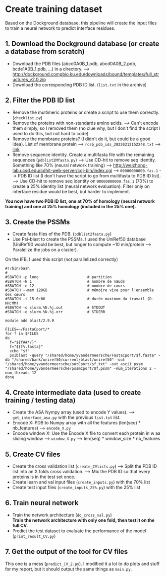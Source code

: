# Create training dataset

Based on the Dockground database, this pipeline will create the input files to
train a neural network to predict interface residues.

## 1. Download the Dockground database (or create a database from scratch)
- Download the PDB files (abcd0A0B_1.pdb, abcd0A0B_2.pdb, bcde1A0B_1.pdb, ...) in a directory.
--> http://dockground.compbio.ku.edu/downloads/bound/templates/full_structures_v2.0.zip  
- Download the corresponding PDB ID list. (`list.txt` in the archive)

## 2. Filter the PDB ID list
- Remove the multimeric proteins or create a script to use them correctly. (`checklist.py`)
- Remove the proteins with non-standards amino acids. --> Can't encode them simply, so I removed them (no clue why, but I don't find the script I used to do this, but not hard to code)
- Remove the membrane proteins? (I didn't do it, but could be a good idea). List of membrane protein --> `rcsb_pdb_ids_20220212152248.txt` --> [link](https://www.rcsb.org/search?request=%7B%22query%22%3A%7B%22type%22%3A%22group%22%2C%22nodes%22%3A%5B%7B%22type%22%3A%22group%22%2C%22nodes%22%3A%5B%7B%22type%22%3A%22group%22%2C%22logical_operator%22%3A%22or%22%2C%22nodes%22%3A%5B%7B%22type%22%3A%22terminal%22%2C%22service%22%3A%22text%22%2C%22parameters%22%3A%7B%22attribute%22%3A%22rcsb_polymer_entity_annotation.type%22%2C%22operator%22%3A%22exact_match%22%2C%22value%22%3A%22PDBTM%22%7D%7D%2C%7B%22type%22%3A%22terminal%22%2C%22service%22%3A%22text%22%2C%22parameters%22%3A%7B%22attribute%22%3A%22rcsb_polymer_entity_annotation.type%22%2C%22operator%22%3A%22exact_match%22%2C%22value%22%3A%22MemProtMD%22%7D%7D%2C%7B%22type%22%3A%22terminal%22%2C%22service%22%3A%22text%22%2C%22parameters%22%3A%7B%22attribute%22%3A%22rcsb_polymer_entity_annotation.type%22%2C%22operator%22%3A%22exact_match%22%2C%22value%22%3A%22OPM%22%7D%7D%2C%7B%22type%22%3A%22terminal%22%2C%22service%22%3A%22text%22%2C%22parameters%22%3A%7B%22attribute%22%3A%22rcsb_polymer_entity_annotation.type%22%2C%22operator%22%3A%22exact_match%22%2C%22value%22%3A%22mpstruc%22%7D%7D%5D%7D%5D%2C%22logical_operator%22%3A%22and%22%2C%22label%22%3A%22text%22%7D%5D%2C%22logical_operator%22%3A%22and%22%7D%2C%22return_type%22%3A%22entry%22%2C%22request_info%22%3A%7B%22query_id%22%3A%22ed3380522c8737dad0e29990bb919d31%22%7D%2C%22request_options%22%3A%7B%22pager%22%3A%7B%22start%22%3A0%2C%22rows%22%3A25%7D%2C%22scoring_strategy%22%3A%22combined%22%2C%22sort%22%3A%5B%7B%22sort_by%22%3A%22score%22%2C%22direction%22%3A%22desc%22%7D%5D%7D%7D)
- Remove sequence identity. Create a multifasta file with the remaining sequences (`pdblist2Mfasta.py`)
--> Use CD-hit to remove seq identity. Something like 70% (neural network training) --> http://weizhong-lab.ucsd.edu/cdhit-web-server/cgi-bin/index.cgi
--> `00000000000.fas.1` --> PDB ID list (I don't have the script to go from multifasta to PDB ID list).
--> Use CD-hit to remove seq identity on `00000000000.fas.1` (70%) to create a 25% identity list (neural network evaluation). Filter only on interface residue would be best, but harder to implement.

**You now have two PDB ID list, one at 70% of homology (neural network training) and one at 25% homology (included in the 25% one).**

## 3. Create the PSSMs
- Create fasta files of the PDB. (`pdblist2fasta.py`)
- Use Psi-blast to create the PSSMs. I used the UniRef50 database (UniRef90 would be best, but longer to compute ~10 min/protein --> Paralelize the jobs on a cluster).

On the IFB, I used this script (not parallelized correctly)  

```
#!/bin/bash
#
#SBATCH -p long                      # partition
#SBATCH -N 1                         # nombre de nœuds
#SBATCH -n 12                        # nombre de cœurs
#SBATCH --mem 128GB                  # mémoire vive pour l'ensemble des cœurs
#SBATCH -t 15-0:00                   # durée maximum du travail (D-HH:MM)
#SBATCH -o slurm.%N.%j.out           # STDOUT
#SBATCH -e slurm.%N.%j.err           # STDERR

module add blast/2.9.0

FILES=~/FastaCport/*
for f in $FILES
do
  f="${f##*/}"
  f="${f%.fasta}"
  echo "$f"
  psiblast -query "/shared/home/yvandermeersche/FastaCport/$f.fasta" -db "/shared/bank/uniref50/current/blast/uniref50" -out "/shared/home/yvandermeersche/outCport/$f.txt" -out_ascii_pssm "/shared/home/yvandermeersche/pssmCport/$f.pssm" -num_iterations 2 -num_threads 12
done
```

## 4. Create intermediate data (used to create training / testing data)

- Create the ASA Nympy array (used to encode Y values). --> `get_interface_asa.py` with the previous  `list.txt` list.
- Encode X: PDB to Numpy array with all the features (len(seq) * nb_features) --> `encode_X.py`
- Encode window X: Use the Encode X file to convert each protein in w aa sliding window --> `window_X.py` --> len(seq) * window_size * nb_features

## 5. Create CV files
- Create the cross validation list (`create_CVlists.py`) --> Split the PDB ID list into an X folds cross validation. --> Mix the PDB ID so that every proteins is in the test set once.
- Create learn and val input files (`create_inputs.py`) with the 70% list
- Create test input files (`create_inputs_25%.py`) with the 25% list


## 6. Train neural network
- Train the network architecture (`do_cross_val.py`)  
**Train the network architecture with only one fold, then test it on the full CV.**
- Predict the test dataset to evaluate the performance of the model (`print_result_CV.py`)

## 7. Get the output of the tool for CV files
This one is a mess (`predict_CV_2.py`). I modified it a lot to do plots and stuff for my report, but it should output the same things as `main.py`.

